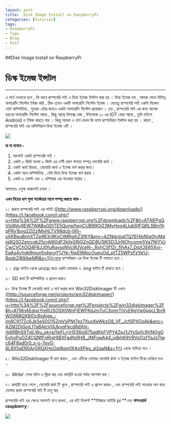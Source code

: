 ```yaml
---
layout: post
title:  Disk Image Install on RaspberryPi
categories: [tutorial]
tags:
- RaspberryPi
- Tags
- Blog
- Post
---
```


##Disk Image Install on RaspberryPi


# **ডিস্ক ইমেজ ইন্সটল**

---

এ পর্বে দেখানো হবে , কি ভাবে রাস্পবেরি পাই এ ডিস্ক ইমেজ ইন্সটল করা হয় । ডিস্ক ইমেজ হল , আমরা যেমন বিভিন্ন অপারেটিং সিস্টেম ইউজ করি , ঠিক তেমন একটি অপারেটিং সিস্টেম ইমেজ । যেহেতু রাস্পবেরি পাই একটা সিঙ্গেল বোর্ড কম্পিউটার , সুতরাং এটার জন্যও একটা অপারেটিং সিস্টেম প্রয়োজন । তো , রাস্পবেরি পাই এর জন্য অনেক ধরনের অপারেটিং সিস্টেম আছে , কিছু আছে লিনাক্স বেজ , উইন্ডোজ ১০ এর IOT কোর আছে , তুমি চাইলে Android ও ইউজ করতে পার । কিন্তু আমরা এ পর্বে দেখব কি ভাবে রাস্পবিয়ান ইন্সটল করা হয় । কারণ , রাস্পবেরি পাই এর অফিসিয়াল ডিস্ক ইমেজ এটি ।

![](/assets/2.jpg)

**যা যা লাগবে -**

1. অবশ্যই একটা রাস্পবেরি পাই ।
2. একটা ৮ জিবি অথবা ৮ জিবি এর বেশী ধারণ ক্ষমতা সম্পন্ন মেমোরি কার্ড ।
3. একটা কার্ড রিডার , মেমোরি কার্ড এ ইমেজ বার্ন করার জন্য।
4. একটা সচল কম্পিউটার , যেটা দিয়ে ডিস্ক ইমেজ বার্ন করবা ।
5. একটা ৫ ভোল্ট এবং ২ এম্পিয়ার এর পাওয়ার সাপ্লায় ।

আপাতত এগুলা থাকলেই চলবে ।

**এখন নিচের ধাপ গুলা সতর্কতার সাথে সম্পন্ন করতে থাক -**

১। প্রথমে রাস্পবেরি পাই এর সাইট \([http://www.raspberrypi.org/downloads/](https://l.facebook.com/l.php?u=http%3A%2F%2Fwww.raspberrypi.org%2Fdownloads%2F&h=ATNEPgQVlsWdy9EW7WABxGDITE5QynpifwnCUB99Oj23MvHoq4LIubSfFQRLSBm1hpPRy1bvg2Zl2zlMyHLTV98dcb-IXh-sXKBeuBnhXTZe983r9KnCtMRgjhZ3fKY&enc=AZNdyjjjaf7Q7EHibNtq0tvMdjq9Q3G2smcqb25crAl60dF2kIlsGRiGZnQD8U3lKSD3JrNOhconm1jVa7NiYVJCwCVChOQ4F6JJ0fuRqvssNVc9UVceN-_RxhCSf1Zr_fIhAx7_DqX2E65Xvj-EqAs4yhgk9mun1ndgcyY1JYe-fjipElIMpcOueuOd_ptTZ5WPzFzYe1J-8qsbZjB9AwMR&s=1)\)থেকে রাস্পবিয়ান এর ডিস্ক ইমেজ টি নামাতে হবে ।

২ । zip ফাইল থেকে unzip করে একটা ফোল্ডার এ .img ফাইল টি রাখতে হবে ।

৩। SD কার্ড টি কম্পিউটার এ প্রবেশ করাও

৪। ডিস্ক ইমেজ টি মেমোরি কার্ড এ বার্ন করার জন্য Win32DiskImager টি এখান \([http://sourceforge.net/projects/win32diskimager/](https://l.facebook.com/l.php?u=http%3A%2F%2Fsourceforge.net%2Fprojects%2Fwin32diskimager%2F&h=ATMnAEdqxYmRUSOSX0WnFlEWFKdJm7uC3nmrTlVyERgVw0pgcL1brRWG6R8QX8IOcRpAjee_-im8C917Zc6JkSeS0O15ZmVxPNt7ez7XucKeWkzG8_VF_JcfSPXOoAk&enc=AZM2DjGojLf7aBAlcV0lJkvqFkcdRdXhl-rk6RBhS9TsILWu_okvsj1leFLrrirI536oj675adKkFVPY4ZeJ1JYsSq1c9VNOgGEvhoPuOZ4CQNfFnRjgHIBXFadfq9H8_JMFowA44_vdkhK9V9VoOxfYaJxTlwc64F8ad0r0_s-o-7evG-8L8X5aER0ArGRQXHoOqI8qm1XAoXPes_sl2aaN&s=1)\) থেকে নামিয়ে নাও ।

৫। Win32DiskImager টি রান করাও , এবং এটিকে তোমার মেমোরি কার্ড ও ইমেজ ফাইল টিকে দেখিয়ে দাও ।

৬। Write' লেখা বাটন এ ক্লিক কর এবং কমপ্লিট হওয়া পর্যন্ত অপেক্ষা কর ।

৭। কমপ্লিট হয়ে গেলে , মেমোরি কার্ড টি খুলে , রাস্পবেরি পাই এ প্রবেশ করাও , এবং রাস্পবেরি পাই পাওয়ার অন করে তোমার প্রথম রাস্পবেরি পাই টি চালু কর

রাস্পবেরি পাই এর ক্ষেত্রে অবশ্যই মনে রাখবা , এর বাই ডিফল্ট **ইউজার আইডি pi **এবং **পাসওয়ার্ড raspberry**।

![](/assets/3.jpg)

